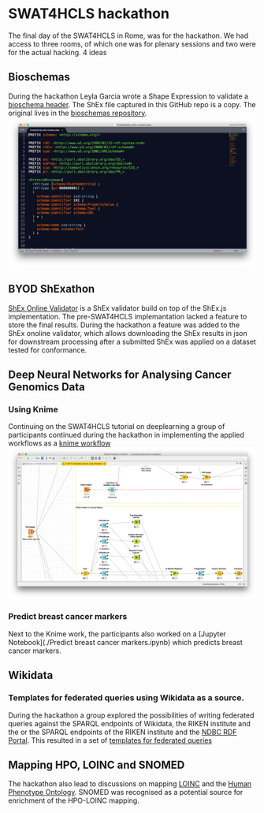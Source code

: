 # SWAT4HCLS hackathon
The final day of the SWAT4HCLS in Rome, was for the hackathon. We had access to three rooms, of which one was for plenary sessions and two were for the actual hacking. 4 ideas  
## Bioschemas
During the hackathon Leyla Garcia wrote a Shape Expression to validate a [bioschema header](./ProteinEntity-with-context.shex). The ShEx file captured in this GitHub repo is a copy. The original lives in the [bioschemas repository](https://github.com/BioSchemas/specifications/tree/master/Protein).
![shex_image](https://github.com/andrawaag/SWAT4HCLS-2017-hackathon/blob/master/screendumps/proteinShEx.png?raw=true "ProteinEntity-with-context") 

## BYOD ShExathon
[ShEx Online Validator](http://rawgit.com/shexSpec/shex.js/wikidata/doc/shex-simple.html?#) is a ShEx validator build on top of the ShEx.js implementation. The pre-SWAT4HCLS implemantation lacked a feature to store the final results. During the hackathon a feature was added to the ShEx onoline validator, which allows downloading the ShEx results in json for downstream processing after a submitted ShEx was applied on a dataset tested for conformance. 


## Deep Neural Networks for Analysing Cancer Genomics Data
### Using Knime
Continuing on the SWAT4HCLS tutorial on deeplearning a group of participants continued during the hackathon in implementing the applied workflows as a [knime workflow](./2017_Hackathon_Cancer_Type_Prediction.knwf) 
![knime workflow](./screendumps/knime.png)

### Predict breast cancer markers
Next to the Knime work, the participants also worked on  a [Jupyter Notebook](./Predict breast cancer markers.ipynb) which predicts breast cancer markers.

## Wikidata
### Templates for federated queries using Wikidata as a source.
During the hackathon a group explored the possibilities of writing federated queries against the SPARQL endpoints of Wikidata, the RIKEN institute and the or the SPARQL endpoints of the RIKEN institute and the [NDBC RDF Portal](https://integbio.jp/rdf/). This resulted in a set of [templates for federated queries]( https://etherpad.wikimedia.org/p/wikidatafedqueries)

## Mapping HPO, LOINC and SNOMED
The hackathon also lead to discussions on mapping [LOINC](https://loinc.org/)  and the [Human Phenotype Ontology](http://human-phenotype-ontology.github.io/). SNOMED was recognised as a potential source for enrichment of the HPO-LOINC mapping. 

